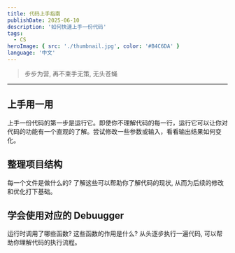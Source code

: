 ```yaml
---
title: 代码上手指南
publishDate: 2025-06-10
description: '如何快速上手一份代码'
tags:
  - CS
heroImage: { src: './thumbnail.jpg', color: '#B4C6DA' }
language: '中文'
---
```


> 步步为营, 再不束手无策, 无头苍蝇

---

## 上手用一用

上手一份代码的第一步是运行它。即使你不理解代码的每一行，运行它可以让你对代码的功能有一个直观的了解。尝试修改一些参数或输入，看看输出结果如何变化。

## 整理项目结构

每一个文件是做什么的? 了解这些可以帮助你了解代码的现状, 从而为后续的修改和优化打下基础。

## 学会使用对应的 Debuugger

运行时调用了哪些函数? 这些函数的作用是什么? 从头逐步执行一遍代码, 可以帮助你理解代码的执行流程。

